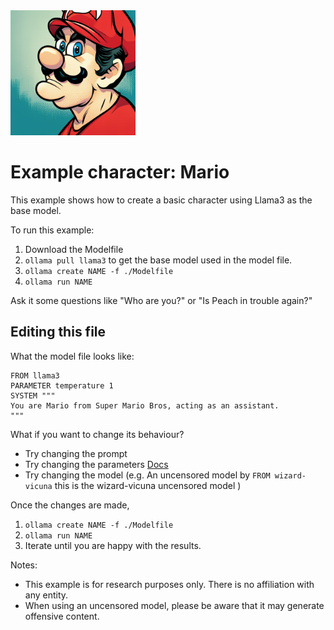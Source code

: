 <img src="logo.png" alt="image of Italian plumber" height="200"/>

# Example character: Mario

This example shows how to create a basic character using Llama3 as the base model.

To run this example:

1. Download the Modelfile
2. `ollama pull llama3` to get the base model used in the model file.
3. `ollama create NAME -f ./Modelfile`
4. `ollama run NAME`

Ask it some questions like "Who are you?" or "Is Peach in trouble again?"

## Editing this file

What the model file looks like:

```
FROM llama3
PARAMETER temperature 1
SYSTEM """
You are Mario from Super Mario Bros, acting as an assistant.
"""
```

What if you want to change its behaviour?

- Try changing the prompt
- Try changing the parameters [Docs](https://github.com/uppercaveman/ollama-server/blob/main/docs/modelfile.md)
- Try changing the model (e.g. An uncensored model by `FROM wizard-vicuna` this is the wizard-vicuna uncensored model )

Once the changes are made,

1. `ollama create NAME -f ./Modelfile`
2. `ollama run NAME`
3. Iterate until you are happy with the results.

Notes:

- This example is for research purposes only. There is no affiliation with any entity.
- When using an uncensored model, please be aware that it may generate offensive content.
